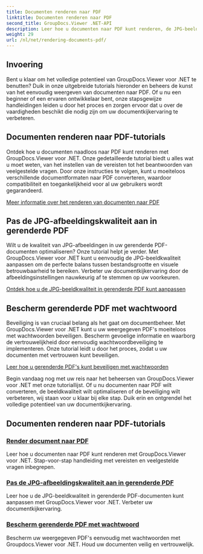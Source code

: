 ```yaml
---
title: Documenten renderen naar PDF
linktitle: Documenten renderen naar PDF
second_title: GroupDocs.Viewer .NET-API
description: Leer hoe u documenten naar PDF kunt renderen, de JPG-beeldkwaliteit kunt aanpassen en PDF's met wachtwoorden kunt beveiligen met behulp van GroupDocs.Viewer voor .NET-tutorials.
weight: 29
url: /nl/net/rendering-documents-pdf/
---
```


## Invoering

Bent u klaar om het volledige potentieel van GroupDocs.Viewer voor .NET te benutten? Duik in onze uitgebreide tutorials hieronder en beheers de kunst van het eenvoudig weergeven van documenten naar PDF. Of u nu een beginner of een ervaren ontwikkelaar bent, onze stapsgewijze handleidingen leiden u door het proces en zorgen ervoor dat u over de vaardigheden beschikt die nodig zijn om uw documentkijkervaring te verbeteren.

## Documenten renderen naar PDF-tutorials

Ontdek hoe u documenten naadloos naar PDF kunt renderen met GroupDocs.Viewer voor .NET. Onze gedetailleerde tutorial biedt u alles wat u moet weten, van het instellen van de vereisten tot het beantwoorden van veelgestelde vragen. Door onze instructies te volgen, kunt u moeiteloos verschillende documentformaten naar PDF converteren, waardoor compatibiliteit en toegankelijkheid voor al uw gebruikers wordt gegarandeerd.

[Meer informatie over het renderen van documenten naar PDF](./render-to-pdf/)

## Pas de JPG-afbeeldingskwaliteit aan in gerenderde PDF

Wilt u de kwaliteit van JPG-afbeeldingen in uw gerenderde PDF-documenten optimaliseren? Onze tutorial helpt je verder. Met GroupDocs.Viewer voor .NET kunt u eenvoudig de JPG-beeldkwaliteit aanpassen om de perfecte balans tussen bestandsgrootte en visuele betrouwbaarheid te bereiken. Verbeter uw documentkijkervaring door de afbeeldingsinstellingen nauwkeurig af te stemmen op uw voorkeuren.

[Ontdek hoe u de JPG-beeldkwaliteit in gerenderde PDF kunt aanpassen](./adjust-jpg-quality-pdf/)

## Bescherm gerenderde PDF met wachtwoord

Beveiliging is van cruciaal belang als het gaat om documentbeheer. Met GroupDocs.Viewer voor .NET kunt u uw weergegeven PDF's moeiteloos met wachtwoorden beveiligen. Bescherm gevoelige informatie en waarborg de vertrouwelijkheid door eenvoudig wachtwoordbeveiliging te implementeren. Onze tutorial leidt u door het proces, zodat u uw documenten met vertrouwen kunt beveiligen.

[Leer hoe u gerenderde PDF's kunt beveiligen met wachtwoorden](./protect-pdf/)

Begin vandaag nog met uw reis naar het beheersen van GroupDocs.Viewer voor .NET met onze tutoriallijst. Of u nu documenten naar PDF wilt converteren, de beeldkwaliteit wilt optimaliseren of de beveiliging wilt verbeteren, wij staan voor u klaar bij elke stap. Duik erin en ontgrendel het volledige potentieel van uw documentkijkervaring.
## Documenten renderen naar PDF-tutorials
### [Render document naar PDF](./render-to-pdf/)
Leer hoe u documenten naar PDF kunt renderen met GroupDocs.Viewer voor .NET. Stap-voor-stap handleiding met vereisten en veelgestelde vragen inbegrepen.
### [Pas de JPG-afbeeldingskwaliteit aan in gerenderde PDF](./adjust-jpg-quality-pdf/)
Leer hoe u de JPG-beeldkwaliteit in gerenderde PDF-documenten kunt aanpassen met GroupDocs.Viewer voor .NET. Verbeter uw documentkijkervaring.
### [Bescherm gerenderde PDF met wachtwoord](./protect-pdf/)
Bescherm uw weergegeven PDF's eenvoudig met wachtwoorden met Groupdocs.Viewer voor .NET. Houd uw documenten veilig en vertrouwelijk.